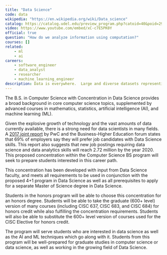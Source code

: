 ```yaml
---
title: "Data Science"
code: data
wikipedia: "https://en.wikipedia.org/wiki/Data_science"
catalog: https://catalog.udel.edu/preview_program.php?catoid=40&poid=29654
video: https://www.youtube.com/embed/xC-c7E5PK0Y
official: true
question: "How do we analyze information using computation?"
courses: []
related: 
    - ml
    - ai
careers:
    - software_engineer
    - data_analyst
    - researcher
    - machine_learning_engineer
description: Data is everywhere.  Large and diverse datasets representing every aspect of modern life are now available.  These data come in a variety of forms that can be either structured or unstructured.  Data science is concerned with translating these disparate data sources into useful knowledge, through application of techniques drawn from computer science, mathematics, and statistics.  The data science concentration provides the core background necessary for representing, analyzing, managing and putting these datasets to use in real-world applications.  This concentration combines courses in advanced mathematics, statistics, artificial intelligence, machine learning, and data mining, preparing students to make contributions in this highly interdisciplinary field.
---
```


The B.S. in Computer Science with Concentration in Data Science
provides a broad background in core computer science topics,
supplemented by advanced courses in mathematics, statistics,
artificial intelligence (AI), and machine learning (ML).

Given the explosive growth of technology and the vast amounts of data
currently available, there is a strong need for data scientists in
many fields.  A [2017 joint report](http://www.bhef.com/sites/default/files/bhef_2017_investing_in_dsa.pdf) by PwC and the Business-Higher Education forum states that 69% of employers say they will prefer job candidates with
Data Science skills.  This report also suggests that new job postings
requiring data science and data analytics skills will reach 2.72
million by the year 2020.  This proposed concentration within the
Computer Science BS program will seek to prepare students interested
in this career path.

This concentration has been developed with input from Data Science
faculty, and meets all requirements to be used in conjunction with the
proposed 4+1 program in Data Science as well as all prerequisites to
apply for a separate Master of Science degree in Data Science.

Students in the honors program will be able to choose this
concentration for an honors degree.  Students will be able to take the
graduate (600+ level) version of many courses (including CISC 637,
CISC 683, and CISC 684) for honors credit while also fulfilling the
concentration requirements.  Students will also be able to substitute
the 600+ level version of courses used for the CISC Elective for
honors credit.

The program will serve students who are interested in data science as
well as the AI and ML techniques which go along with it.  Students
from this program will be well-prepared for graduate studies in
computer science or data science, as well as working in the growing
field of Data Science.